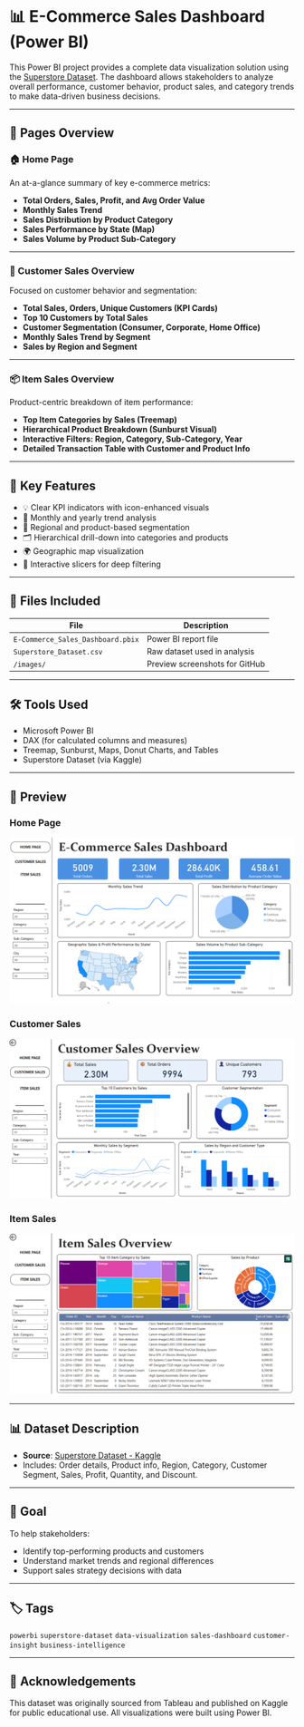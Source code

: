 # 📊 E-Commerce Sales Dashboard (Power BI)

This Power BI project provides a complete data visualization solution using the [Superstore Dataset](https://www.kaggle.com/datasets/vivek468/superstore-dataset-final). The dashboard allows stakeholders to analyze overall performance, customer behavior, product sales, and category trends to make data-driven business decisions.

---

## 📁 Pages Overview

### 🏠 Home Page
An at-a-glance summary of key e-commerce metrics:
- **Total Orders, Sales, Profit, and Avg Order Value**
- **Monthly Sales Trend**
- **Sales Distribution by Product Category**
- **Sales Performance by State (Map)**
- **Sales Volume by Product Sub-Category**

---

### 👤 Customer Sales Overview
Focused on customer behavior and segmentation:
- **Total Sales, Orders, Unique Customers (KPI Cards)**
- **Top 10 Customers by Total Sales**
- **Customer Segmentation (Consumer, Corporate, Home Office)**
- **Monthly Sales Trend by Segment**
- **Sales by Region and Segment**

---

### 📦 Item Sales Overview
Product-centric breakdown of item performance:
- **Top Item Categories by Sales (Treemap)**
- **Hierarchical Product Breakdown (Sunburst Visual)**
- **Interactive Filters: Region, Category, Sub-Category, Year**
- **Detailed Transaction Table with Customer and Product Info**

---

## 📌 Key Features
- 💡 Clear KPI indicators with icon-enhanced visuals
- 📅 Monthly and yearly trend analysis
- 🧭 Regional and product-based segmentation
- 🗂 Hierarchical drill-down into categories and products
- 🌍 Geographic map visualization
- 🧾 Interactive slicers for deep filtering

---

## 📂 Files Included
| File | Description |
|------|-------------|
| `E-Commerce_Sales_Dashboard.pbix` | Power BI report file |
| `Superstore_Dataset.csv` | Raw dataset used in analysis |
| `/images/` | Preview screenshots for GitHub |

---

## 🛠 Tools Used
- Microsoft Power BI
- DAX (for calculated columns and measures)
- Treemap, Sunburst, Maps, Donut Charts, and Tables
- Superstore Dataset (via Kaggle)

---

## 📸 Preview

### Home Page  
![Home Page](images/Home_Page.png)

### Customer Sales  
![Customer Sales](images/Customer_Sales.png)

### Item Sales  
![Item Sales](images/Item_Sales.png)

---

## 📊 Dataset Description
- **Source**: [Superstore Dataset - Kaggle](https://www.kaggle.com/datasets/vivek468/superstore-dataset-final)
- Includes: Order details, Product info, Region, Category, Customer Segment, Sales, Profit, Quantity, and Discount.

---

## 🧠 Goal
To help stakeholders:
- Identify top-performing products and customers
- Understand market trends and regional differences
- Support sales strategy decisions with data

---

## 🏷️ Tags
`powerbi` `superstore-dataset` `data-visualization` `sales-dashboard` `customer-insight` `business-intelligence`

---

## 📜 Acknowledgements
This dataset was originally sourced from Tableau and published on Kaggle for public educational use. All visualizations were built using Power BI.

